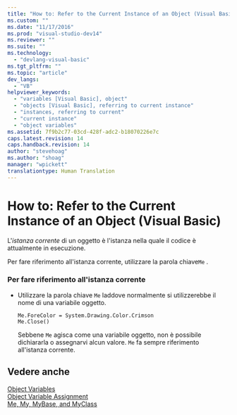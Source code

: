 ```yaml
---
title: "How to: Refer to the Current Instance of an Object (Visual Basic) | Microsoft Docs"
ms.custom: ""
ms.date: "11/17/2016"
ms.prod: "visual-studio-dev14"
ms.reviewer: ""
ms.suite: ""
ms.technology: 
  - "devlang-visual-basic"
ms.tgt_pltfrm: ""
ms.topic: "article"
dev_langs: 
  - "VB"
helpviewer_keywords: 
  - "variables [Visual Basic], object"
  - "objects [Visual Basic], referring to current instance"
  - "instances, referring to current"
  - "current instance"
  - "object variables"
ms.assetid: 7f9b2c77-03cd-428f-adc2-b18070226e7c
caps.latest.revision: 14
caps.handback.revision: 14
author: "stevehoag"
ms.author: "shoag"
manager: "wpickett"
translationtype: Human Translation
---
```

# How to: Refer to the Current Instance of an Object (Visual Basic)
L'*istanza corrente* di un oggetto è l'istanza nella quale il codice è attualmente in esecuzione.  
  
 Per fare riferimento all'istanza corrente, utilizzare la parola chiave`Me` .  
  
### Per fare riferimento all'istanza corrente  
  
-   Utilizzare la parola chiave `Me` laddove normalmente si utilizzerebbe il nome di una variabile oggetto.  
  
    ```  
    Me.ForeColor = System.Drawing.Color.Crimson  
    Me.Close()  
    ```  
  
     Sebbene `Me` agisca come una variabile oggetto, non è possibile dichiararla o assegnarvi alcun valore.  `Me` fa sempre riferimento all'istanza corrente.  
  
## Vedere anche  
 [Object Variables](../../../../visual-basic/programming-guide/language-features/variables/object-variables.md)   
 [Object Variable Assignment](../../../../visual-basic/programming-guide/language-features/variables/object-variable-assignment.md)   
 [Me, My, MyBase, and MyClass](../../../../visual-basic/programming-guide/program-structure/me-my-mybase-and-myclass.md)